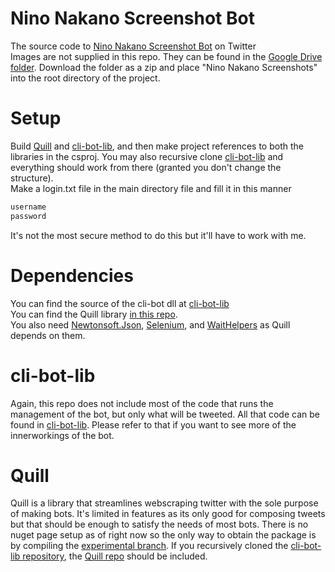 # Nino Nakano Screenshot Bot
 The source code to [Nino Nakano Screenshot Bot](https://x.com/BestNinoBot) on Twitter\
 Images are not supplied in this repo. They can be found in the [Google Drive folder](https://drive.google.com/drive/u/0/folders/1psNDJ_qd7O62TBYiJldYgCMMFu3nF5sl). Download the folder as a zip and place "Nino Nakano Screenshots" into the root directory of the project.

# Setup
 Build [Quill](https://github.com/Doge-Productions/Quill.api/tree/experimental) and [cli-bot-lib](https://github.com/DogeDoge17/cli-bot-lib), and then make project references to both the libraries in the csproj. You may also recursive clone [cli-bot-lib](https://github.com/DogeDoge17/cli-bot-lib) and everything should work from there (granted you don't change the structure).\
 Make a login.txt file in the main directory file and fill it in this manner
```bash
username
password
```
 It's not the most secure method to do this but it'll have to work with me.
# Dependencies
 You can find the source of the cli-bot dll at [cli-bot-lib](https://github.com/DogeDoge17/cli-bot-lib)\
 You can find the Quill library [in this repo](https://github.com/Doge-Productions/Quill.api/tree/experimental).\
 You also need [Newtonsoft.Json](https://www.nuget.org/packages/newtonsoft.json/), [Selenium](https://www.nuget.org/packages/selenium.webdriver), and [WaitHelpers](https://www.nuget.org/packages/SeleniumExtras.WaitHelpers) as Quill depends on them.
# cli-bot-lib
 Again, this repo does not include most of the code that runs the management of the bot, but only what will be tweeted. All that code can be found in [cli-bot-lib](https://github.com/DogeDoge17/cli-bot-lib). Please refer to that if you want to see more of the innerworkings of the bot. 
# Quill
  Quill is a library that streamlines webscraping twitter with the sole purpose of making bots. It's limited in features as its only good for composing tweets but that should be enough to satisfy the needs of most bots. There is no nuget page setup as of right now so the only way to obtain the package is by compiling the [experimental branch](https://github.com/Doge-Productions/Quill.api/tree/experimental). If you recursively cloned the [cli-bot-lib repository](https://github.com/DogeDoge17/cli-bot-lib), the [Quill repo](https://github.com/Doge-Productions/Quill.api/tree/experimental) should be included.